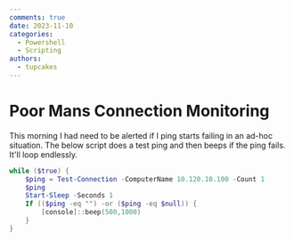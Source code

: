 ```yaml
---
comments: true
date: 2023-11-10
categories:
  - Powershell
  - Scripting
authors:
  - tupcakes
---
```



# Poor Mans Connection Monitoring

This morning I had need to be alerted if I ping starts failing in an ad-hoc situation. The below script does a test ping and then beeps if the ping fails. It'll loop endlessly.


```powershell 
while ($true) {
    $ping = Test-Connection -ComputerName 10.120.10.100 -Count 1
    $ping
    Start-Sleep -Seconds 1
    If (($ping -eq "") -or ($ping -eq $null)) {
        [console]::beep(500,1000)
    }
}
```
